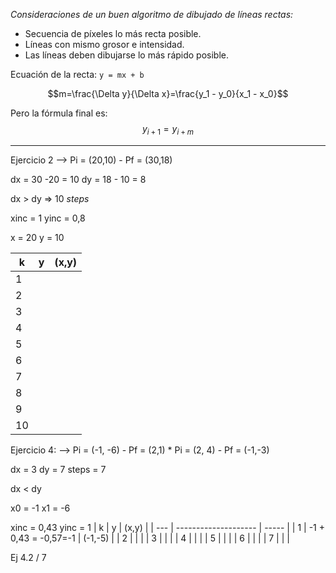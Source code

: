 
*Consideraciones de un buen algoritmo de dibujado de líneas rectas:*
* Secuencia de píxeles lo más recta posible.
* Líneas con mismo grosor e intensidad.
* Las líneas deben dibujarse lo más rápido posible. 

Ecuación de la recta: ``y = mx + b`` 

$$m=\frac{\Delta y}{\Delta x}=\frac{y_1 - y_0}{x_1 - x_0}$$

Pero la fórmula final es:
$$y_{i+1} = y_{i + m}$$

----
Ejercicio 2 --> Pi = (20,10) - Pf = (30,18)

dx = 30 -20 = 10
dy = 18 - 10 = 8

dx > dy => 10 *steps*

xinc = 1
yinc = 0,8

x = 20
y = 10

| k   | y   | (x,y) |
| --- | --- | ----- |
| 1   |     |       |
| 2   |     |       |
| 3   |     |       |
| 4   |     |       |
| 5   |     |       |
| 6   |     |       |
| 7   |     |       |
| 8   |     |       |
| 9   |     |       |
| 10  |     |       |


Ejercicio 4:
--> Pi = (-1, -6) - Pf = (2,1) * Pi = (2, 4) - Pf = (-1,-3)

dx = 3
dy = 7
steps = 7

dx < dy 

x0 = -1
x1 = -6

xinc = 0,43
yinc = 1
| k   | y                    | (x,y) |
| --- | -------------------- | ----- |
| 1   | -1 + 0,43 = -0,57=-1 |  (-1,-5)     |
| 2   |                      |       |
| 3   |                      |       |
| 4   |                      |       |
| 5   |                      |       |
| 6   |                      |       |
| 7   |                      |       |

Ej 4.2 / 7